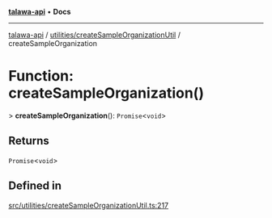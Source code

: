 [**talawa-api**](../../../README.md) • **Docs**

***

[talawa-api](../../../modules.md) / [utilities/createSampleOrganizationUtil](../README.md) / createSampleOrganization

# Function: createSampleOrganization()

\> **createSampleOrganization**(): `Promise`\<`void`\>

## Returns

`Promise`\<`void`\>

## Defined in

[src/utilities/createSampleOrganizationUtil.ts:217](https://github.com/PalisadoesFoundation/talawa-api/blob/d0c167bb942c4778fba221c2cdd27665fc7dbf61/src/utilities/createSampleOrganizationUtil.ts#L217)
